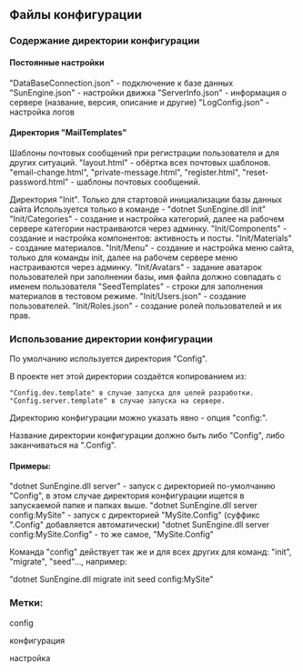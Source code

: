 ## Файлы конфигурации

### Содержание директории конфигурации

#### Постоянные настройки

"DataBaseConnection.json" - подключение к базе данных
"SunEngine.json" - настройки движка
"ServerInfo.json" - информация о сервере (название, версия, описание и другие)
"LogConfig.json" - настройка логов

#### Директория "MailTemplates"

Шаблоны почтовых сообщений при регистрации пользователя и для других ситуаций.
"layout.html" - обёртка всех почтовых шаблонов.
"email-change.html", "private-message.html", "register.html", "reset-password.html" - шаблоны почтовых сообщений.

Директория "Init". Только для стартовой инициализации базы данных сайта
Используется только в команде - "dotnet SunEngine.dll init"
"Init/Categories" - создание и настройка категорий, далее на рабочем сервере категории настраиваются через админку.
"Init/Components" - создание и настройка компонентов: активность и посты.
"Init/Materials" - создание материалов.
"Init/Menu"  - создание и настройка меню сайта, только для команды init, далее на рабочем сервере меню настраиваются через админку.
"Init/Avatars" - задание аватарок пользователей при заполнении базы, имя файла должно совпадать с именем пользователя
"SeedTemplates" - строки для заполнения материалов в тестовом режиме.
"Init/Users.json" - создание пользователей.
"Init/Roles.json" - создание ролей пользователей и их прав.

### Использование директории конфигурации
По умолчанию используется директория "Config".

В проекте нет этой директории создаётся копированием из:

    "Config.dev.template" в случае запуска для целей разработки.
    "Config.server.template" в случае запуска на сервере.

Директорию конфигурации можно указать явно - опция "config:<AbsoluteOrRelativePath>".

Название директории конфигурации должно быть либо "Config", либо заканчиваться на ".Config".

#### Примеры:

"dotnet SunEngine.dll server" - запуск с директорией по-умолчанию "Config", в этом случае директория конфигурации ищется в запускаемой папке и папках выше.
"dotnet SunEngine.dll server config:MySite" - запуск с директорией "MySite.Config" (суффикс ".Config" добавляется автоматически)
"dotnet SunEngine.dll server config:MySite.Config" - то же самое, "MySite.Config"

Команда "config" действует так же и для всех других для команд: "init", "migrate", "seed"..., например:

  "dotnet SunEngine.dll migrate init seed config:MySite"

### Метки:

config

конфигурация

настройка 